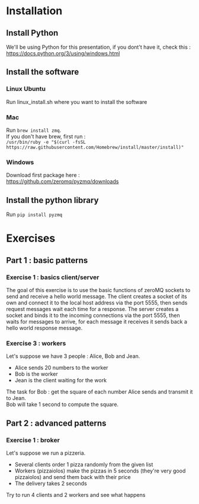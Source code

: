 # Installation

## Install Python

We'll be using Python for this presentation, if you dont't have it, check this : https://docs.python.org/3/using/windows.html

## Install the software

### Linux Ubuntu

Run linux_install.sh where you want to install the software

### Mac

Run `brew install zmq`.</br>
If you don't have brew, first run : </br>
`/usr/bin/ruby -e "$(curl -fsSL https://raw.githubusercontent.com/Homebrew/install/master/install)"`

### Windows

Download first package here : https://github.com/zeromq/pyzmq/downloads

## Install the python library

Run `pip install pyzmq`

# Exercises

## Part 1 : basic patterns
### Exercise 1 : basics client/server
The goal of this exercise is to use the basic functions of zeroMQ sockets to send and receive a hello world message.
The client creates a socket of its own and connect it to the local host address via the port 5555, then sends request messages wait each time for a response.
The server creates a socket and binds it to the incoming connections via the port 5555, then waits for messages to arrive, for each message it receives it sends back a hello world response message.


### Exercise 3 : workers

Let's suppose we have 3 people : Alice, Bob and Jean.

- Alice sends 20 numbers to the worker
- Bob is the worker
- Jean is the client waiting for the work

The task for Bob : get the square of each number Alice sends and transmit it to Jean.</br>
Bob will take 1 second to compute the square.

## Part 2 : advanced patterns

### Exercise 1 : broker

Let's suppose we run a pizzeria.

- Several clients order 1 pizza randomly from the given list
- Workers (pizzaiolos) make the pizzas in 5 seconds (they're very good pizzaiolos) and send them back with their price
- The delivery takes 2 seconds

Try to run 4 clients and 2 workers and see what happens

